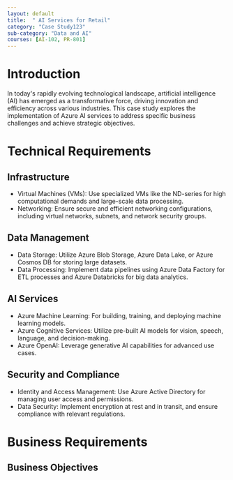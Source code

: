 ```yaml
---
layout: default
title:  " AI Services for Retail"
category: "Case Study123"
sub-category: "Data and AI"
courses: [AI-102, PR-801]
---
```

<!-- 
<div class="fixed-buttons">
  <a href="#introduction" class="button">Introduction</a>
  <a href="#technical-requirements" class="button">Technical Requirements</a>
  <a href="#business-requirements" class="button">Business Requirements</a>
</div>
-->

  
# Introduction
<a id="introduction"></a>
In today's rapidly evolving technological landscape, artificial intelligence (AI) has emerged as a transformative force, driving innovation and efficiency across various industries. This case study explores the implementation of Azure AI services to address specific business challenges and achieve strategic objectives.

# Technical Requirements
<a id="technical-requirements"></a>

## Infrastructure

* Virtual Machines (VMs): Use specialized VMs like the ND-series for high computational demands and large-scale data processing.
* Networking: Ensure secure and efficient networking configurations, including virtual networks, subnets, and network security groups.

## Data Management

* Data Storage: Utilize Azure Blob Storage, Azure Data Lake, or Azure Cosmos DB for storing large datasets.
* Data Processing: Implement data pipelines using Azure Data Factory for ETL processes and Azure Databricks for big data analytics.

## AI Services

* Azure Machine Learning: For building, training, and deploying machine learning models.
* Azure Cognitive Services: Utilize pre-built AI models for vision, speech, language, and decision-making.
* Azure OpenAI: Leverage generative AI capabilities for advanced use cases.

## Security and Compliance

* Identity and Access Management: Use Azure Active Directory for managing user access and permissions.
* Data Security: Implement encryption at rest and in transit, and ensure compliance with relevant regulations.

# Business Requirements
<a id="business-requirements"></a>
## Business Objectives



<style>
.fixed-buttons {
  position: fixed;
  top: 0;
  width: 100%;
  background-color: white; /* Optional: to match the background */
  display: flex;
  padding: 10px 0;
  z-index: 1000; /* Ensure it stays on top of other content */
}

.button {
  margin: 0 10px;
  padding: 10px 20px;
  background-color: #0078d4;
  color: white;
  text-decoration: none;
  border-radius: 5px;
}

.button:hover {
  background-color: #0056b3;
}

.content {
  padding-top: 60px; /* Adjust this value as needed to ensure the heading is visible */
}
</style>
